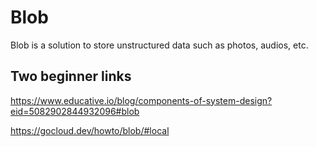 # Blob

Blob is a solution to store unstructured data such as photos, audios, etc.

## Two beginner links

https://www.educative.io/blog/components-of-system-design?eid=5082902844932096#blob

https://gocloud.dev/howto/blob/#local